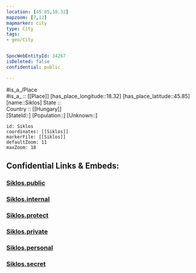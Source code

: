 ```yaml
---
location: [45.85,18.32] 
mapzoom: [7,12] 
mapmarker: city 
type: City
tags:
- geo/City


SpocWebEntityId: 34267
isDeleted: false
confidential: public

---
```

#is_a_/Place  
#is_a_ :: [[Place]] 
[has_place_longitude::18.32] 
[has_place_latitude::45.85] 
[name::Siklos] 
State ::  
Country :: [[Hungary]]  
[StateId::] 
[Population::] 
[Unknown::] 


```leaflet
id: Siklos
coordinates: [[Siklos]] 
markerFile: [[Siklos]] 
defaultZoom: 11 
maxZoom: 18
```


## Confidential Links & Embeds: 

### [Siklos.public](/_public/\Earth\Continent\Europe\Europe~East\Hungary\Counties~Hungary\Baranya\CitySiklos.public.md) 

### [Siklos.internal](/_internal/\Earth\Continent\Europe\Europe~East\Hungary\Counties~Hungary\Baranya\CitySiklos.internal.md) 

### [Siklos.protect](/_protect/\Earth\Continent\Europe\Europe~East\Hungary\Counties~Hungary\Baranya\CitySiklos.protect.md) 

### [Siklos.private](/_private/\Earth\Continent\Europe\Europe~East\Hungary\Counties~Hungary\Baranya\CitySiklos.private.md) 

### [Siklos.personal](/_personal/\Earth\Continent\Europe\Europe~East\Hungary\Counties~Hungary\Baranya\CitySiklos.personal.md) 

### [Siklos.secret](/_secret/\Earth\Continent\Europe\Europe~East\Hungary\Counties~Hungary\Baranya\CitySiklos.secret.md)

